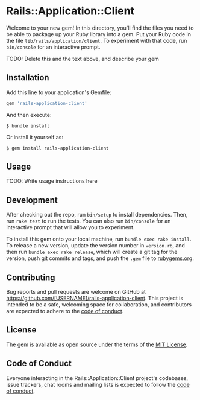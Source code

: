 # Rails::Application::Client

Welcome to your new gem! In this directory, you'll find the files you need to be able to package up your Ruby library into a gem. Put your Ruby code in the file `lib/rails/application/client`. To experiment with that code, run `bin/console` for an interactive prompt.

TODO: Delete this and the text above, and describe your gem

## Installation

Add this line to your application's Gemfile:

```ruby
gem 'rails-application-client'
```

And then execute:

    $ bundle install

Or install it yourself as:

    $ gem install rails-application-client

## Usage

TODO: Write usage instructions here

## Development

After checking out the repo, run `bin/setup` to install dependencies. Then, run `rake test` to run the tests. You can also run `bin/console` for an interactive prompt that will allow you to experiment.

To install this gem onto your local machine, run `bundle exec rake install`. To release a new version, update the version number in `version.rb`, and then run `bundle exec rake release`, which will create a git tag for the version, push git commits and tags, and push the `.gem` file to [rubygems.org](https://rubygems.org).

## Contributing

Bug reports and pull requests are welcome on GitHub at https://github.com/[USERNAME]/rails-application-client. This project is intended to be a safe, welcoming space for collaboration, and contributors are expected to adhere to the [code of conduct](https://github.com/[USERNAME]/rails-application-client/blob/master/CODE_OF_CONDUCT.md).


## License

The gem is available as open source under the terms of the [MIT License](https://opensource.org/licenses/MIT).

## Code of Conduct

Everyone interacting in the Rails::Application::Client project's codebases, issue trackers, chat rooms and mailing lists is expected to follow the [code of conduct](https://github.com/[USERNAME]/rails-application-client/blob/master/CODE_OF_CONDUCT.md).
